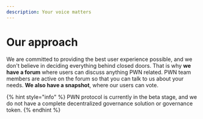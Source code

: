 ```yaml
---
description: Your voice matters
---
```


# Our approach

We are committed to providing the best user experience possible, and we don't believe in deciding everything behind closed doors. That is why **we have a forum** where users can discuss anything PWN related. PWN team members are active on the forum so that you can talk to us about your needs. **We also have a snapshot**, where our users can vote.

{% hint style="info" %}
PWN protocol is currently in the beta stage, and we do not have a complete decentralized governance solution or governance token.
{% endhint %}
